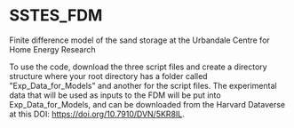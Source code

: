 # SSTES_FDM
Finite difference model of the sand storage at the Urbandale Centre for Home Energy Research

To use the code, download the three script files and create a directory structure where your root directory has a folder called "Exp_Data_for_Models" and another for the script files. The experimental data that will be used as inputs to the FDM will be put into Exp_Data_for_Models, and can be downloaded from the Harvard Dataverse at this DOI: https://doi.org/10.7910/DVN/5KR8IL. 
